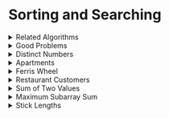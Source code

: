 # Sorting and Searching
<details>
  <summary>Related Algorithms</summary>
</details>
<details>
  <summary>Good Problems</summary>
</details>
<details>
  <summary>Distinct Numbers</summary>
  
  ### IDEA
  
  ### CODE
```C++
#include<bits/stdc++.h>
#define vi vector<int>
#define all(x) x.begin(), x.end()
#define MOD 1000000007
#define fastIO ios_base::sync_with_stdio(false);cin.tie(NULL);cout.tie(NULL)
#define check(x) cout<<#x<<" = "<<x<<'\n'
#define pii pair<int,int>
#define ff first
#define ss second
#define th third
#define int long long
using namespace std;
int32_t main(){
    fastIO;
    int n=0;
    cin>>n;
    vi a(n);
    for(auto&x:a)cin>>x;
    sort(all(a));
    int ans=1;
    for(int i=1;i<n;i++)
        if(a[i]!=a[i-1])ans++;
    cout<<ans;
    return 0;
}
```
</details>
<details>
  <summary>Apartments</summary>
  
  ### IDEA

  ### CODE

  ```C++
#include<bits/stdc++.h>
#define vi vector<int>
#define all(x) x.begin(), x.end()
#define MOD 1000000007
#define fastIO ios_base::sync_with_stdio(false);cin.tie(NULL);cout.tie(NULL)
#define check(x) cout<<#x<<" = "<<x<<'\n'
#define pii pair<int,int>
#define ff first
#define ss second
#define th third
#define int long long
using namespace std;
int32_t main(){
    fastIO;
    int n=0,m=0,k=0,ans=0;
    cin>>n>>m>>k;
    vi a(n),b(m);
    for(auto&x:a)cin>>x;
    for(auto&x:b)cin>>x;
    sort(all(a));
    sort(all(b));
    int i=0,j=0;
    while(i<n and j<m){
        if(abs(a[i]-b[j])<=k){
            i++;j++;ans++;
        }
        else if(a[i]<b[j])i++;
        else j++;
    }
    cout<<ans;
    return 0;
}

  ```
</details>

<details>
  <summary>
    Ferris Wheel
  </summary>

  ### IDEA

  ### CODE
```C++
#include<bits/stdc++.h>
#define vi vector<int>
#define all(x) x.begin(), x.end()
#define MOD 1000000007
#define fastIO ios_base::sync_with_stdio(false);cin.tie(NULL);cout.tie(NULL)
#define check(x) cout<<#x<<" = "<<x<<'\n'
#define pii pair<int,int>
#define ff first
#define ss second
#define th third
#define int long long
using namespace std;
int32_t main(){
    int n=0,x=0,ans=0;
    cin>>n>>x;
    vi a(n);
    for(auto&x:a)cin>>x;
    sort(all(a));
    int i=0,j=n-1;
    while(i<j){
        if(a[i]+a[j]<=x){
            i++;
        }
        j--;ans++;
    }
    cout<<ans;
    return 0;
}
```
</details>

<details>
  <summary>
    Restaurant Customers
  </summary>

  ### IDEA

  ### CODE
```C++
#include<bits/stdc++.h>
#define vi vector<int>
#define all(x) x.begin(), x.end()
#define MOD 1000000007
#define fastIO ios_base::sync_with_stdio(false);cin.tie(NULL);cout.tie(NULL)
#define check(x) cout<<#x<<" = "<<x<<'\n'
#define pii pair<int,int>
#define ff first
#define ss second
#define th third
#define int long long
using namespace std;
int32_t main(){
    fastIO;
    int n=0;cin>>n;
    vi a(n),b(n);
    for(int i=0;i<n;i++)cin>>a[i]>>b[i];
    sort(all(a));
    sort(all(b));
    int i=0,j=0;
    int ans=1;
    int count=0;
    while(i<n){
        if(a[i]<b[j]){
            i++;
            count++;
        }
        else {
            j++;
            count--;
        }
        ans=max(ans,count);
    }
    cout<<ans;
    return 0;
}
```
</details>

<details>
  <summary>
    Sum of Two Values
  </summary>

  ### IDEA

  ### CODE
```C++
#include<bits/stdc++.h>
#define vi vector<int>
#define all(x) x.begin(), x.end()
#define MOD 1000000007
#define fastIO ios_base::sync_with_stdio(false);cin.tie(NULL);cout.tie(NULL)
#define check(x) cout<<#x<<" = "<<x<<'\n'
#define pii pair<int,int>
#define ff first
#define ss second
#define th third
#define int long long
using namespace std;
int32_t main(){
    fastIO;
    int n=0,x=0;
    cin>>n>>x;
    vi a(n);
    for(auto&x:a)cin>>x;
    map<int,int>mp;
    mp[a[0]]=0;
    for(int i=1;i<n;i++){
        if(mp.find(x-a[i])!=mp.end()) {
            cout << mp[x - a[i]] + 1 << ' ' << i + 1;
            return 0;
        }
        else mp[a[i]]=i;
    }
    cout<<"IMPOSSIBLE";
    return 0;
}
```
</details>

<details>
  <summary>
    Maximum Subarray Sum
  </summary>

  ### IDEA

  ### CODE
```C++
#include<bits/stdc++.h>
#define vi vector<int>
#define all(x) x.begin(), x.end()
#define MOD 1000000007
#define fastIO ios_base::sync_with_stdio(false);cin.tie(NULL);cout.tie(NULL)
#define check(x) cout<<#x<<" = "<<x<<'\n'
#define pii pair<int,int>
#define ff first
#define ss second
#define th third
#define int long long
using namespace std;
int32_t main(){
    fastIO;
    int n=0;
    cin>>n;
    vi a(n);
    for(auto&x:a)cin>>x;
    int ans= a[0];
    int sum=0;
    for(int i=0;i<n;i++){
        if(sum+a[i]>=a[i]){
            sum+=a[i];
        }else sum=a[i];
        ans=max(ans,sum);
    }
    cout<<sum;
    return 0;
}
```
</details>

<details>
  <summary>
    Stick Lengths
  </summary>

  ### IDEA

  ### CODE
```C++
#include<bits/stdc++.h>
#define vi vector<int>
#define all(x) x.begin(), x.end()
#define MOD 1000000007
#define fastIO ios_base::sync_with_stdio(false);cin.tie(NULL);cout.tie(NULL)
#define check(x) cout<<#x<<" = "<<x<<'\n'
#define pii pair<int,int>
#define ff first
#define ss second
#define th third
#define int long long
using namespace std;
int32_t main(){
    int n=0;
    cin>>n;
    vi a(n,0);
    for(auto&x:a)cin>>x;
    sort(all(a));
    int cost=0;
    for(int i=0;i<(n>>1);i++){
        cost+=a[i+(n>>1)+(n&1)]-a[i];
    }
    cout<<cost;
    return 0;
}
```
  
</details>
